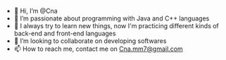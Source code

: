 - 👋 Hi, I’m @Cna
- 👀 I’m passionate about programming with Java and C++ languages
- 🌱 I always try to learn new things, now I'm practicing different kinds of back-end and front-end languages
- 💞️ I’m looking to collaborate on developing softwares
- 📫 How to reach me, contact me on Cna.mm7@gmail.com

<!---
Cnamm7/Cnamm7 is a ✨ special ✨ repository because its `README.md` (this file) appears on your GitHub profile.
You can click the Preview link to take a look at your changes.
--->
